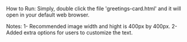 How to Run:
Simply, double click the file 'greetings-card.html' and it will open
in your default web browser.

Notes:
1- Recommended image width and hight is 400px by 400px.
2- Added extra options for users to customize the text.
